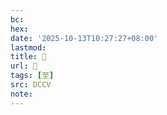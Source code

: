 ```yaml
---
bc:
hex:
date: '2025-10-13T10:27:27+08:00'
lastmod:
title: 􁘪
url: 􁘪
tags: [至]
src: DCCV
note:
---
```

